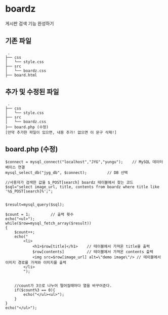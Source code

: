 # boardz
게시판 검색 기능 완성하기

## 기존 파일
```
 .
├── css
│   └── style.css
├── src
│   └── boardz.css
├── board.html
```

## 추가 및 수정된 파일
```
 .
├── css
│   └── style.css
├── src
│   └── boardz.css
├── board.php (수정)
[만약 추가한 파일이 있으면, 내용 추가! 없으면 이 문구 삭제!]
```
## board.php (수정)

    $connect = mysql_connect("localhost","JYG","yungu");    // MySQL 데이터베이스 연결
    mysql_select_db("jyg_db", $connect);         // DB 선택
    
    //사용자가 검색한 값을 $_POST[search] boardz 테이블에서 찾는 코드
    $sql="select image_url, title, contents from boardz where title like '%$_POST[search]%';"; 
    
    
    $result=mysql_query($sql);  
    
    $count = 1;         // 출력 횟수
    echo("<ul>");
    while($row=mysql_fetch_array($result))
    {
        $count++;
        echo("                   
            <li>
                <h1>$row[title]</h1>    // 테이블에서 가져온 title을 출력
                $row[contents]          // 테이블에서 가져온 contents 출력
                <img src=$row[image_url] alt=\"demo image\"/> // 테이블에서 이미지 경로를 가져와 이미지를 출력
            </li>        
            ");
    
    
        //count가 3으로 나누어 떨어질때마다 열을 바꾸어준다.
        if($count%3 == 0){
            echo("</ul><ul>");
        }
    }
    echo("</ul>");
